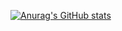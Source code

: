 [![Anurag's GitHub stats](https://github-readme-stats.vercel.app/api?username=kashparty)](https://github.com/anuraghazra/github-readme-stats)
